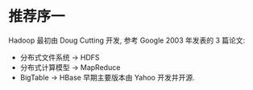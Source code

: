 
# 推荐序一

Hadoop 最初由 Doug Cutting 开发, 参考 Google 2003 年发表的 3 篇论文:
- 分布式文件系统 -> HDFS
- 分布式计算模型 -> MapReduce
- BigTable -> HBase
早期主要版本由 Yahoo 开发并开源.


